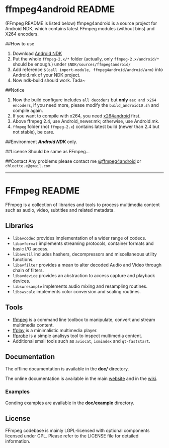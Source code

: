 ffmpeg4android README
=====================
(FFmpeg README is listed below)
ffmpeg4android is a source project for Android NDK, which contains latest FFmpeg modules (without bins) and X264 encoders.

##How to use
1. Download [Android NDK](https://developer.android.com/tools/sdk/ndk/index.html)
2. Put the whole `ffmpeg-2.x/*` folder (actually, only `ffmpeg-2.x/android/*` should be enough.) under `$NDK/sources/ffmpeg4android/`
3. Add reference `$(call import-module, ffmpeg4android/android/arm)` into Android.mk of your NDK project.
4. Now ndk-build should work. Tada~ 

##Notice
1. Now the build configure includes `all decoders` but **only** `aac and x264 encoders`, if you need more, please modify the `build_android10.sh` and compile again.
2. If you want to compile with x264, you need [x264android](http://chloette.github.io/x264android) first.
3. Above ffmpeg 2.4, use Android_newer.mk; otherwise, use Android.mk.
4. `ffmpeg` folder (not `ffmpeg-2.x`) contains latest build (newer than 2.4 but not stable), be care.

##Environment
***Android NDK*** only.

##License
Should be same as FFmpeg...

##Contact
Any problems please contact me [@ffmpeg4android](https://github.com/chloette/ffmpeg4android) or `chloette.e@gmail.com`


---





FFmpeg README
=============

FFmpeg is a collection of libraries and tools to process multimedia content
such as audio, video, subtitles and related metadata.

## Libraries

* `libavcodec` provides implementation of a wider range of codecs.
* `libavformat` implements streaming protocols, container formats and basic I/O access.
* `libavutil` includes hashers, decompressors and miscellaneous utility functions.
* `libavfilter` provides a mean to alter decoded Audio and Video through chain of filters.
* `libavdevice` provides an abstraction to access capture and playback devices.
* `libswresample` implements audio mixing and resampling routines.
* `libswscale` implements color conversion and scaling routines.

## Tools

* [ffmpeg](http://ffmpeg.org/ffmpeg.html) is a command line toolbox to
  manipulate, convert and stream multimedia content.
* [ffplay](http://ffmpeg.org/ffplay.html) is a minimalistic multimedia player.
* [ffprobe](http://ffmpeg.org/ffprobe.html) is a simple analisys tool to inspect
  multimedia content.
* Additional small tools such as `aviocat`, `ismindex` and `qt-faststart`.

## Documentation

The offline documentation is available in the **doc/** directory.

The online documentation is available in the main [website](http://ffmpeg.org)
and in the [wiki](http://trac.ffmpeg.org).

### Examples

Conding examples are available in the **doc/example** directory.

## License

FFmpeg codebase is mainly LGPL-licensed with optional components licensed under
GPL. Please refer to the LICENSE file for detailed information.
